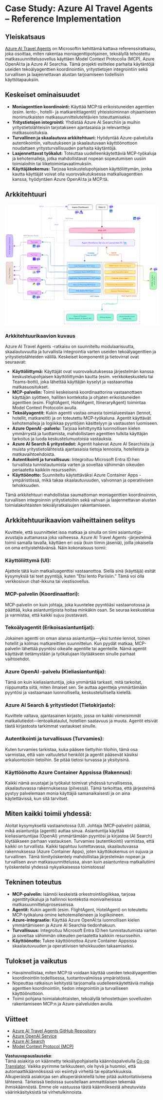 <!--
CO_OP_TRANSLATOR_METADATA:
{
  "original_hash": "4d3415b9d2bf58bc69be07f945a69e07",
  "translation_date": "2025-06-13T21:49:34+00:00",
  "source_file": "09-CaseStudy/travelagentsample.md",
  "language_code": "fi"
}
-->
# Case Study: Azure AI Travel Agents – Reference Implementation

## Yleiskatsaus

[Azure AI Travel Agents](https://github.com/Azure-Samples/azure-ai-travel-agents) on Microsoftin kehittämä kattava referenssiratkaisu, joka osoittaa, miten rakentaa moniagenttipohjainen, tekoälyllä tehostettu matkasuunnittelusovellus käyttäen Model Context Protocolia (MCP), Azure OpenAI:ta ja Azure AI Searchia. Tämä projekti esittelee parhaita käytäntöjä useiden tekoälyagenttien koordinointiin, yritystietojen integrointiin sekä turvallisen ja laajennettavan alustan tarjoamiseen todellisiin käyttötapauksiin.

## Keskeiset ominaisuudet
- **Moniagenttien koordinointi:** Käyttää MCP:tä erikoistuneiden agenttien (esim. lento-, hotelli- ja matkareittiagentit) yhteistoiminnan ohjaamiseen monimutkaisten matkasuunnittelutehtävien toteuttamiseksi.
- **Yritystietojen integrointi:** Yhdistää Azure AI Searchiin ja muihin yritystietolähteisiin tarjotakseen ajantasaisia ja relevantteja matkasuosituksia.
- **Turvallinen ja skaalautuva arkkitehtuuri:** Hyödyntää Azure-palveluita autentikointiin, valtuutukseen ja skaalautuvaan käyttöönottoon noudattaen yritysturvallisuuden parhaita käytäntöjä.
- **Laajennettavat työkalut:** Toteuttaa uudelleenkäytettäviä MCP-työkaluja ja kehotemalleja, jotka mahdollistavat nopean sopeutumisen uusiin toimialoihin tai liiketoimintavaatimuksiin.
- **Käyttäjäkokemus:** Tarjoaa keskustelupohjaisen käyttöliittymän, jonka kautta käyttäjät voivat olla vuorovaikutuksessa matkailuagenttien kanssa, hyödyntäen Azure OpenAI:ta ja MCP:tä.

## Arkkitehtuuri
![Architecture](https://raw.githubusercontent.com/Azure-Samples/azure-ai-travel-agents/main/docs/ai-travel-agents-architecture-diagram.png)

### Arkkitehtuurikaavion kuvaus

Azure AI Travel Agents -ratkaisu on suunniteltu modulaarisuutta, skaalautuvuutta ja turvallista integrointia varten useiden tekoälyagenttien ja yritystietolähteiden välillä. Keskeiset komponentit ja tietovirrat ovat seuraavat:

- **Käyttöliittymä:** Käyttäjät ovat vuorovaikutuksessa järjestelmän kanssa keskustelupohjaisen käyttöliittymän kautta (esim. verkkokeskustelu tai Teams-botti), joka lähettää käyttäjän kyselyt ja vastaanottaa matkasuositukset.
- **MCP-palvelin:** Toimii keskeisenä koordinaattorina vastaanottaen käyttäjän syötteen, halliten kontekstia ja ohjaten erikoistuneiden agenttien (esim. FlightAgent, HotelAgent, ItineraryAgent) toimintaa Model Context Protocolin avulla.
- **Tekoälyagentit:** Kukin agentti vastaa omasta toimialueestaan (lennot, hotellit, matkareitit) ja on toteutettu MCP-työkaluna. Agentit käyttävät kehotemalleja ja logiikkaa pyyntöjen käsittelyyn ja vastausten luomiseen.
- **Azure OpenAI -palvelu:** Tarjoaa kehittynyttä luonnollisen kielen ymmärrystä ja tuottamista, mahdollistaen agenttien tulkita käyttäjän tarkoitus ja luoda keskustelumuotoisia vastauksia.
- **Azure AI Search & yritystiedot:** Agentit hakevat Azure AI Searchista ja muista yritystietolähteistä ajantasaisia tietoja lennoista, hotelleista ja matkavaihtoehdoista.
- **Autentikointi ja turvallisuus:** Integroituu Microsoft Entra ID:hen turvallista tunnistautumista varten ja soveltaa vähimmän oikeuden periaatetta kaikkiin resursseihin.
- **Käyttöönotto:** Suunniteltu käytettäväksi Azure Container Apps -ympäristössä, mikä takaa skaalautuvuuden, valvonnan ja operatiivisen tehokkuuden.

Tämä arkkitehtuuri mahdollistaa saumattoman moniagenttien koordinoinnin, turvallisen integroinnin yritystietoihin sekä vahvan ja laajennettavan alustan toimialakohtaisten tekoälyratkaisujen rakentamiseen.

## Arkkitehtuurikaavion vaiheittainen selitys
Kuvittele, että suunnittelet isoa matkaa ja sinulla on tiimi asiantuntija-avustajia auttamassa joka vaiheessa. Azure AI Travel Agents -järjestelmä toimii samalla tavalla, käyttäen eri osia (kuin tiimin jäseniä), joilla jokaisella on oma erityistehtävänsä. Näin kokonaisuus toimii:

### Käyttöliittymä (UI):
Ajattele tätä kuin matkailuagenttisi vastaanottoa. Siellä sinä (käyttäjä) esität kysymyksiä tai teet pyyntöjä, kuten ”Etsi lento Pariisiin.” Tämä voi olla verkkosivun chat-ikkuna tai viestisovellus.

### MCP-palvelin (Koordinaattori):
MCP-palvelin on kuin johtaja, joka kuuntelee pyyntöäsi vastaanotossa ja päättää, kuka asiantuntijoista hoitaa minkäkin osan. Se seuraa keskustelua ja varmistaa, että kaikki sujuu joustavasti.

### Tekoälyagentit (Erikoisasiantuntijat):
Jokainen agentti on oman alansa asiantuntija—yksi tuntee lennot, toinen hotellit ja kolmas matkareittien suunnittelun. Kun pyydät matkaa, MCP-palvelin lähettää pyyntösi oikealle agentille tai agenteille. Nämä agentit käyttävät tietämystään ja työkalujaan löytääkseen sinulle parhaat vaihtoehdot.

### Azure OpenAI -palvelu (Kieliasiantuntija):
Tämä on kuin kieliasiantuntija, joka ymmärtää tarkasti, mitä tarkoitat, riippumatta siitä, miten ilmaiset sen. Se auttaa agentteja ymmärtämään pyyntösi ja vastaamaan luonnollisella, keskustelullisella kielellä.

### Azure AI Search & yritystiedot (Tietokirjasto):
Kuvittele valtava, ajantasainen kirjasto, jossa on kaikki viimeisimmät matkailutiedot—lentoaikataulut, hotellien saatavuus ja muuta. Agentit etsivät tästä kirjastosta tarkimmat vastaukset sinulle.

### Autentikointi ja turvallisuus (Turvamies):
Kuten turvamies tarkistaa, kuka pääsee tiettyihin tiloihin, tämä osa varmistaa, että vain valtuutetut henkilöt ja agentit pääsevät käsiksi arkaluontoisiin tietoihin. Se pitää tietosi turvassa ja yksityisinä.

### Käyttöönotto Azure Container Appsissa (Rakennus):
Kaikki nämä avustajat ja työkalut toimivat yhdessä turvallisessa, skaalautuvassa rakennuksessa (pilvessä). Tämä tarkoittaa, että järjestelmä pystyy palvelemaan monia käyttäjiä samanaikaisesti ja on aina käytettävissä, kun sitä tarvitset.

## Miten kaikki toimii yhdessä:

Aloitat kysymyksellä vastaanotossa (UI).
Johtaja (MCP-palvelin) päättää, mikä asiantuntija (agentti) auttaa sinua.
Asiantuntija käyttää kieliasiantuntijaa (OpenAI) ymmärtämään pyyntösi ja kirjastoa (AI Search) löytääkseen parhaan vastauksen.
Turvamies (autentikointi) varmistaa, että kaikki on turvallista.
Kaikki tapahtuu luotettavassa, skaalautuvassa rakennuksessa (Azure Container Apps), joten käyttökokemus on sujuva ja turvallinen.
Tämä tiimityöskentely mahdollistaa järjestelmän nopean ja turvallisen avun matkasuunnittelussa, aivan kuin asiantunteva matkailutiimi työskentelisi yhdessä nykyaikaisessa toimistossa!

## Tekninen toteutus
- **MCP-palvelin:** Isännöi keskeistä orkestrointilogiikkaa, tarjoaa agenttityökaluja ja hallinnoi kontekstia monivaiheisissa matkasuunnitteluprosesseissa.
- **Agentit:** Kukin agentti (esim. FlightAgent, HotelAgent) on toteutettu MCP-työkaluna omine kehotemalleineen ja logiikoineen.
- **Azure-integraatio:** Käyttää Azure OpenAI:ta luonnollisen kielen ymmärtämiseen ja Azure AI Searchia tiedonhakuun.
- **Turvallisuus:** Integroituu Microsoft Entra ID:hen tunnistautumista varten ja soveltaa vähimmän oikeuden periaatetta kaikkiin resursseihin.
- **Käyttöönotto:** Tukee käyttöönottoa Azure Container Appsissa skaalautuvuuden ja operatiivisen tehokkuuden takaamiseksi.

## Tulokset ja vaikutus
- Havainnollistaa, miten MCP:tä voidaan käyttää useiden tekoälyagenttien koordinointiin todellisessa, tuotantovalmiissa ympäristössä.
- Nopeuttaa ratkaisun kehitystä tarjoamalla uudelleenkäytettäviä malleja agenttien koordinointiin, tiedon integrointiin ja turvalliseen käyttöönottoon.
- Toimii pohjana toimialakohtaisten, tekoälyllä tehostettujen sovellusten rakentamiseen MCP:n ja Azure-palveluiden avulla.

## Viitteet
- [Azure AI Travel Agents GitHub Repository](https://github.com/Azure-Samples/azure-ai-travel-agents)
- [Azure OpenAI Service](https://azure.microsoft.com/en-us/products/ai-services/openai-service/)
- [Azure AI Search](https://azure.microsoft.com/en-us/products/ai-services/ai-search/)
- [Model Context Protocol (MCP)](https://modelcontextprotocol.io/)

**Vastuuvapauslauseke**:  
Tämä asiakirja on käännetty tekoälypohjaisella käännöspalvelulla [Co-op Translator](https://github.com/Azure/co-op-translator). Vaikka pyrimme tarkkuuteen, ole hyvä ja huomioi, että automaattikäännöksissä voi esiintyä virheitä tai epätarkkuuksia. Alkuperäistä asiakirjaa sen alkuperäiskielellä tulee pitää auktoritatiivisena lähteenä. Tärkeissä tiedoissa suositellaan ammattilaisen tekemää ihmiskäännöstä. Emme ole vastuussa tästä käännöksestä aiheutuvista väärinkäsityksistä tai virhetulkinnoista.